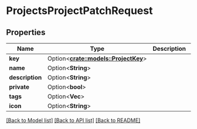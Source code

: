 # ProjectsProjectPatchRequest

## Properties

Name | Type | Description | Notes
------------ | ------------- | ------------- | -------------
**key** | Option<[**crate::models::ProjectKey**](ProjectKey.md)> |  | [optional]
**name** | Option<**String**> |  | [optional]
**description** | Option<**String**> |  | [optional]
**private** | Option<**bool**> |  | [optional]
**tags** | Option<**Vec<String>**> |  | [optional]
**icon** | Option<**String**> |  | [optional]

[[Back to Model list]](../README.md#documentation-for-models) [[Back to API list]](../README.md#documentation-for-api-endpoints) [[Back to README]](../README.md)



